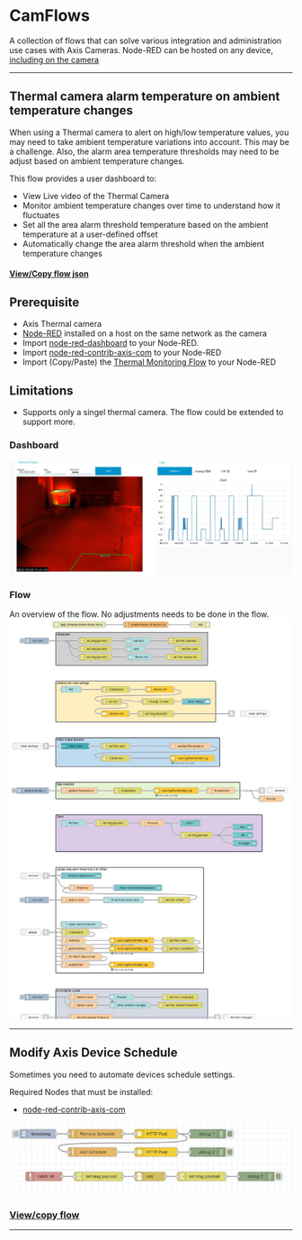 # CamFlows
A collection of flows that can solve various integration and administration use cases with Axis Cameras.  Node-RED can be hosted on any device, [including on the camera](https://pandosme.github.io/acap/node-red/2023/09/12/nodered-acap.html)  
  

___
## Thermal camera alarm temperature on ambient temperature changes
When using a Thermal camera to alert on high/low temperature values, you may need to take ambient temperature variations into account.  This may be a challenge.  Also, the alarm area temperature thresholds may need to be adjust based on ambient temperature changes.


This flow provides a user dashboard to:
* View Live video of the Thermal Camera
* Monitor ambient temperature changes over time to understand how it fluctuates
* Set all the area alarm threshold temperature based on the ambient temperature at a user-defined offset
* Automatically change the area alarm threshold when the ambient temperature changes
#### [View/Copy flow json](https://acap.juhlin.me/package/ThermalMonitoring)

## Prerequisite
- Axis Thermal camera
- [Node-RED](https://nodered.org/) installed on a host on the same network as the camera
- Import [node-red-dashboard](https://flows.nodered.org/node/node-red-dashboard) to your Node-RED.
- Import [node-red-contrib-axis-com](https://flows.nodered.org/node/node-red-contrib-axis-com) to your Node-RED
- Import (Copy/Paste) the [Thermal Monitoring Flow](https://acap.juhlin.me/package/ThermalMonitoring) to your Node-RED

## Limitations
* Supports only a singel thermal camera.  The flow could be extended to support more.
  
### Dashboard
![Flow](pictures/ThermalMonitoringDashboard.jpeg)
  
### Flow
An overview of the flow.  No adjustments needs to be done in the flow.  
![Flow](pictures/ThermalMonitoringFlow.jpeg)


___


## Modify Axis Device Schedule
Sometimes you need to automate devices schedule settings.  

Required Nodes that must be installed:
- [node-red-contrib-axis-com](https://flows.nodered.org/node/node-red-contrib-axis-com)
  
![Flow](pictures/ModifyAxisDeviceSchedule.jpeg)
  
### [View/copy flow](https://github.com/pandosme/flows/blob/master/flows/ModifyAxisDeviceSchedule.json)


___

